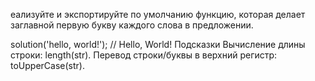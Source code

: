 еализуйте и экспортируйте по умолчанию функцию, которая делает заглавной первую букву каждого слова в предложении.

solution('hello, world!'); // Hello, World!
Подсказки
Вычисление длины строки: length(str).
Перевод строки/буквы в верхний регистр: toUpperCase(str).